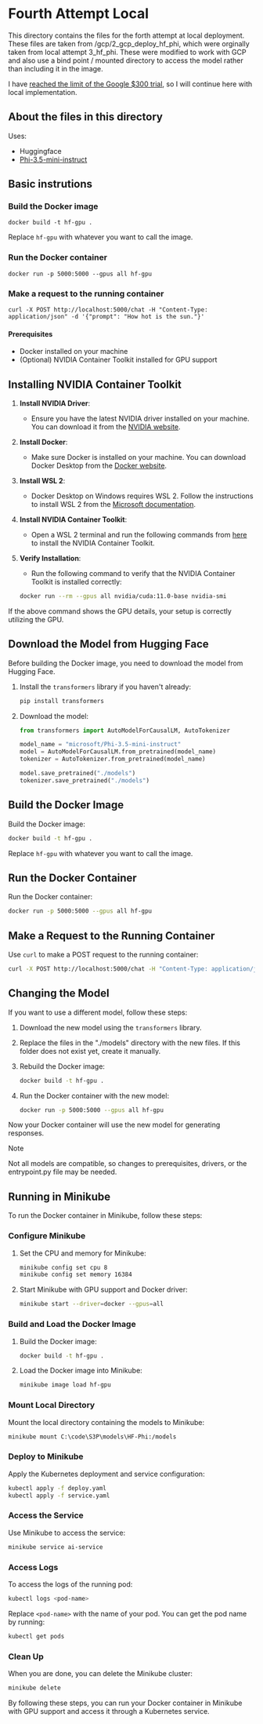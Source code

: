 # Fourth Attempt Local

This directory contains the files for the forth attempt at local deployment. 
These files are taken from /gcp/2_gcp_deploy_hf_phi, which were orginally taken from local attempt 3_hf_phi.
These were modified to work with GCP and also use a bind point / mounted directory to access the model rather than including it in the image.  

I have [reached the limit of the Google $300 trial](https://github.com/lmath56/S3P/issues/1), so I will continue here with local implementation.  


## About the files in this directory

Uses:
- Huggingface
- [Phi-3.5-mini-instruct](https://huggingface.co/microsoft/Phi-3.5-mini-instruct)

## Basic instrutions

### Build the Docker image
```docker build -t hf-gpu .```

Replace ```hf-gpu``` with whatever you want to call the image.

### Run the Docker container
```docker run -p 5000:5000 --gpus all hf-gpu```

### Make a request to the running container
```curl -X POST http://localhost:5000/chat -H "Content-Type: application/json" -d '{"prompt": "How hot is the sun."}'```

#### Prerequisites

- Docker installed on your machine
- (Optional) NVIDIA Container Toolkit installed for GPU support

## Installing NVIDIA Container Toolkit

1. **Install NVIDIA Driver**:
    - Ensure you have the latest NVIDIA driver installed on your machine. You can download it from the [NVIDIA website](https://www.nvidia.com/Download/index.aspx).

2. **Install Docker**:
    - Make sure Docker is installed on your machine. You can download Docker Desktop from the [Docker website](https://www.docker.com/products/docker-desktop).

3. **Install WSL 2**:
    - Docker Desktop on Windows requires WSL 2. Follow the instructions to install WSL 2 from the [Microsoft documentation](https://docs.microsoft.com/en-us/windows/wsl/install).

4. **Install NVIDIA Container Toolkit**:
    - Open a WSL 2 terminal and run the following commands from [here](https://docs.nvidia.com/datacenter/cloud-native/container-toolkit/latest/install-guide.html#installing-with-apt) to install the NVIDIA Container Toolkit.

5. **Verify Installation**:
    - Run the following command to verify that the NVIDIA Container Toolkit is installed correctly:
    ```sh
    docker run --rm --gpus all nvidia/cuda:11.0-base nvidia-smi
    ```

If the above command shows the GPU details, your setup is correctly utilizing the GPU.


## Download the Model from Hugging Face

Before building the Docker image, you need to download the model from Hugging Face.

1. Install the `transformers` library if you haven't already:
    ```sh
    pip install transformers
    ```

2. Download the model:
    ```python
    from transformers import AutoModelForCausalLM, AutoTokenizer

    model_name = "microsoft/Phi-3.5-mini-instruct"
    model = AutoModelForCausalLM.from_pretrained(model_name)
    tokenizer = AutoTokenizer.from_pretrained(model_name)

    model.save_pretrained("./models")
    tokenizer.save_pretrained("./models")
    ```

## Build the Docker Image

Build the Docker image:
```sh
docker build -t hf-gpu .
```

Replace `hf-gpu` with whatever you want to call the image.

## Run the Docker Container

Run the Docker container:
```sh
docker run -p 5000:5000 --gpus all hf-gpu
```

## Make a Request to the Running Container


Use `curl` to make a POST request to the running container:

```sh
curl -X POST http://localhost:5000/chat -H "Content-Type: application/json" -d '{"prompt": "How hot is the sun."}'
```


## Changing the Model

If you want to use a different model, follow these steps:

1. Download the new model using the `transformers` library.

2. Replace the files in the "./models" directory with the new files. If this folder does not exist yet, create it manually.

3. Rebuild the Docker image:
    ```sh
    docker build -t hf-gpu .
    ```

4. Run the Docker container with the new model:
    ```sh
    docker run -p 5000:5000 --gpus all hf-gpu
    ```

Now your Docker container will use the new model for generating responses.

> [!NOTE]  
> Not all models are compatible, so changes to prerequisites, drivers, or the entrypoint.py file may be needed.


## Running in Minikube

To run the Docker container in Minikube, follow these steps:

### Configure Minikube

1. Set the CPU and memory for Minikube:
    ```sh
    minikube config set cpu 8
    minikube config set memory 16384
    ```

2. Start Minikube with GPU support and Docker driver:
    ```sh
    minikube start --driver=docker --gpus=all
    ```

### Build and Load the Docker Image

1. Build the Docker image:
    ```sh
    docker build -t hf-gpu .
    ```

2. Load the Docker image into Minikube:
    ```sh
    minikube image load hf-gpu
    ```

### Mount Local Directory

Mount the local directory containing the models to Minikube:
```sh
minikube mount C:\code\S3P\models\HF-Phi:/models
```

### Deploy to Minikube

Apply the Kubernetes deployment and service configuration:
```sh
kubectl apply -f deploy.yaml
kubectl apply -f service.yaml
```

### Access the Service

Use Minikube to access the service:
```sh
minikube service ai-service
```

### Access Logs

To access the logs of the running pod:
```sh
kubectl logs <pod-name>
```
Replace `<pod-name>` with the name of your pod. You can get the pod name by running:
```sh
kubectl get pods
```

### Clean Up

When you are done, you can delete the Minikube cluster:
```sh
minikube delete
```

By following these steps, you can run your Docker container in Minikube with GPU support and access it through a Kubernetes service.